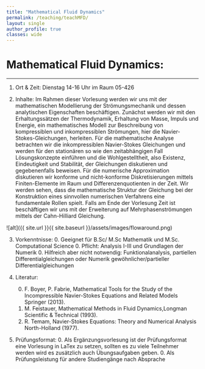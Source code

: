 ```yaml
---
title: "Mathematical Fluid Dynamics"
permalink: /teaching/teachMFD/
layout: single
author_profile: true
classes: wide
---
```




Mathematical Fluid Dynamics:
==================
* * *
1. Ort & Zeit: Dienstag 14-16 Uhr im Raum 05-426

2. Inhalte:
Im Rahmen dieser Vorlesung werden wir uns mit der mathematischen Modellierung der
Strömungsmechanik und dessen analytischen Eigenschaften beschäftigen. Zunächst werden wir mit den Erhaltungssätzen der Thermodynamik, Erhaltung von Masse, Impuls
und Energie, ein mathematisches Modell zur Beschreibung von kompressiblen und inkompressiblen Strömungen, hier die Navier-Stokes-Gleichungen, herleiten.
Für die mathematische Analyse betrachten wir die inkompressiblen Navier-Stokes Gleichungen und werden für den stationären so wie den zeitabhängigen Fall Lösungskonzepte
einführen und die Wohlgestelltheit, also Existenz, Eindeutigkeit und Stabilität, der Gleichungen diskutieren und gegebenenfalls beweisen.
Für die numerische Approximation diskutieren wir konforme und nicht-konforme Diskretisierungen mittels Finiten-Elemente im Raum und Differenzenquotienten in der Zeit. Wir
werden sehen, dass die mathematische Struktur der Gleichung bei der Konstruktion eines
sinnvollen numerischen Verfahrens eine fundamentale Rollen spielt.
Falls am Ende der Vorlesung Zeit ist beschäftigen wir uns mit der Erweiterung auf Mehrphasenströmungen mittels der Cahn-Hilliard Gleichung.

![alt]({{ site.url }}{{ site.baseurl }}/assets/images/flowaround.png)

3. Vorkenntnisse:
	0. Geeignet für B.Sc/ M.Sc Mathematik und M.Sc. Computational Science
	0. Pflicht: Analysis I-III und Grundlagen der Numerik
	0. Hilfreich aber nicht notwendig: Funktionalanalysis, partiellen Differentialgleichungen oder Numerik gewöhnlicher/partieller Differentialgleichungen


4. Literatur:

	0. F. Boyer, P. Fabrie, Mathematical Tools for the Study of the Incompressible Navier-Stokes
	Equations and Related Models Springer (2013).
	0. M. Feistauer, Mathematical Methods in Fluid Dynamics,Longman Scientific & Technical
	(1993).
	0. R. Temam, Navier-Stokes Equations: Theory and Numerical Analysis North-Holland (1977).

5. Prüfungsformat:
   0. Als Ergänzungsvorlesung ist der Prüfungsformat eine Vorlesung in LaTex zu setzen, sollten es zu viele Teilnehmer werden wird es zusätzlich auch Übungsaufgaben geben.
   0. Als Prüfungsleistung für andere Studiengänge nach Absprache
